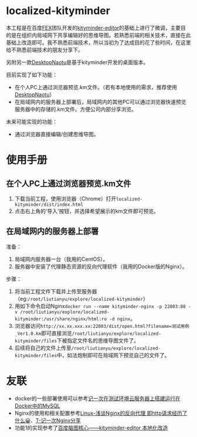 # localized-kityminder

本工程是在百度[FEX](https://github.com/fex-team)团队开发的[kityminder-editor](https://github.com/fex-team/kityminder-editor)的基础上进行了微调，主要目的是在组织内局域网下共享编辑好的思维导图。若熟悉前端的相关技术，直接在此基础上改造即可。我不熟悉前端技术，所以当初为了达成目的花了些时间，在这里给不熟悉前端技术的朋友分享下。

另附另一款[DesktopNaotu](https://github.com/NaoTu/DesktopNaotu/releases)是基于kityminder开发的桌面版本。

目前实现了如下功能：
- 在个人PC上通过浏览器预览.km文件。（若有本地使用的需求，推荐使用[DesktopNaotu](https://github.com/NaoTu/DesktopNaotu/releases)）
- 在局域网内的服务器上部署后，局域网内的其他PC可以通过浏览器快速预览服务器中的存储的.km文件。方便公司内部分享浏览。

未来可能实现的功能：
- 通过浏览器直接编辑/创建思维导图。

# 使用手册

## 在个人PC上通过浏览器预览.km文件

1. 下载当前工程，使用浏览器（Chrome）打开`localized-kityminder/dist/index.html`
2. 点击右上角的'导入'按钮，并选择希望展示的km文件即可预览。

## 在局域网内的服务器上部署

准备：
1. 局域网内服务器一台（我用的CentOS）。
2. 服务器中安装了代理静态资源的反向代理软件（我用的Docker版的Nginx）。

步骤：
1. 将当前工程文件下载并上传至服务器（eg:`/root/liutianyu/explore/localized-kityminder`）
2. 用如下命令启动Nginx`docker run --name kityminder-nginx -p 22003:80 -v /root/liutianyu/explore/localized-kityminder:/usr/share/nginx/html:ro -d nginx`。
3. 浏览器访问`http://xx.xx.xxx.xx:22003/dist/open.html?filename=测试用例_Ver1.0.km`即可直接浏览`/root/liutianyu/explore/localized-kityminder/files`下被指定文件名的思维导图文件了。
4. 后续将自己的文件上传至`/root/liutianyu/explore/localized-kityminder/files`中，如法炮制即可在局域网下预览自己的文件了。

# 友联

- docker的一些部署使用可以参考[记一次在测试环境云服务器上搭建运行在Docker中的MySQL](https://furybrand.gitee.io/2020/09/03/mysql-by-docker/)
- Nginx的使用和相关配置参考[Linux-浅谈Nginx的反向代理 即http请求经历了什么😀](https://furybrand.gitee.io/2019/03/12/Linux-Nginx-Tomcat-small-talk/)、[T-记一次Nginx分享
](https://furybrand.gitee.io/2020/09/02/nginx/)
- 功能1的实现参考了[百度脑图核心——kityminder-editor 本地化改造](https://blog.csdn.net/Lancelot_Lewis/article/details/51730875)
